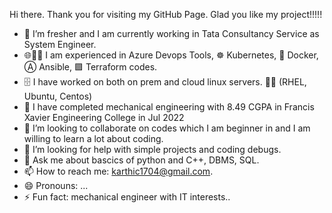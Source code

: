  Hi there. Thank you for visiting my GitHub Page. Glad you like my project!!!!!

- 🔭 I’m fresher and I am currently working in Tata Consultancy Service as System Engineer.
- 🌐🚀🔄 I am experienced in Azure Devops Tools, ☸️ Kubernetes, 🐳 Docker, Ⓐ Ansible, 🟪 Terraform codes.
- 🗄️ I have worked on both on prem and cloud linux servers. 🎩🐧 (RHEL, Ubuntu, Centos)
- 🌱 I have completed mechanical engineering with 8.49 CGPA in Francis Xavier Engineering College in Jul 2022
- 👯 I’m looking to collaborate on codes which I am beginner in and I am willing to learn a lot about coding.
- 🤔 I’m looking for help with simple projects and coding debugs.
- 💬 Ask me about bascics of python and C++, DBMS, SQL.
- 📫 How to reach me: karthic1704@gmail.com.
- 😄 Pronouns: ...
- ⚡ Fun fact: mechanical engineer with IT interests..

